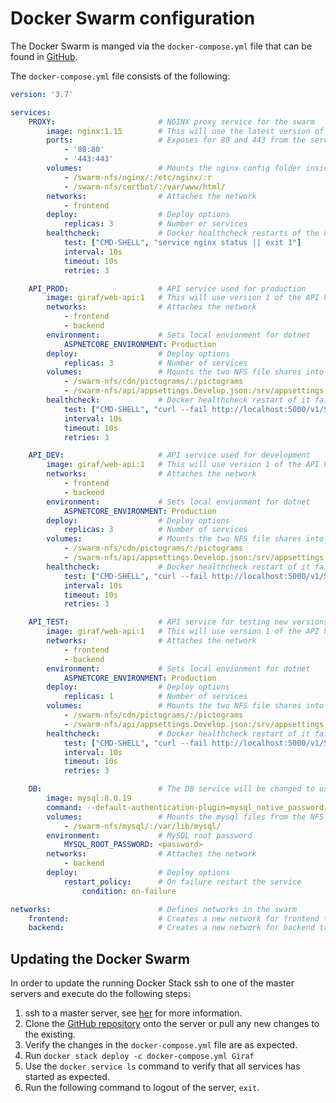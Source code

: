 # Docker Swarm configuration

The Docker Swarm is manged via the `docker-compose.yml` file that can be found in
[GitHub](https://github.com/aau-giraf/giraf-production-swarm).

The `docker-compose.yml` file consists of the following:
```yaml
version: '3.7'

services:
    PROXY:                       # NGINX proxy service for the swarm
        image: nginx:1.15        # This will use the latest version of 1.15.x
        ports:                   # Exposes for 80 and 443 from the service to the swarm network(public)
            - '80:80'
            - '443:443'
        volumes:                 # Mounts the nginx config folder inside the container as read only
            - /swarm-nfs/nginx/:/etc/nginx/:r
            - /swarm-nfs/certbot/:/var/www/html/
        networks:                # Attaches the network
            - frontend
        deploy:                  # Deploy options
            replicas: 3          # Number er services
        healthcheck:             # Docker healthcheck restarts of the nginx service is not running three times in a row, service might be out for a maximum of 30 secunds
            test: ["CMD-SHELL", "service nginx status || exit 1"]
            interval: 10s
            timeout: 10s
            retries: 3

    API_PROD:                    # API service used for production
        image: giraf/web-api:1   # This will use version 1 of the API hosted on hub.docker.com
        networks:                # Attaches the network
            - frontend
            - backend
        environment:             # Sets local envionment for dotnet
            ASPNETCORE_ENVIRONMENT: Production
        deploy:                  # Deploy options
            replicas: 3          # Number of services
        volumes:                 # Mounts the two NFS file shares into the container
            - /swarm-nfs/cdn/pictograms/:/pictograms
            - /swarm-nfs/api/appsettings.Develop.json:/srv/appsettings.json
        healthcheck:             # Docker healthcheck restart of it fails three times in a row, service may be out for a maximum of 30 seconds
            test: ["CMD-SHELL", "curl --fail http://localhost:5000/v1/Status || exit 1"]
            interval: 10s
            timeout: 10s
            retries: 3

    API_DEV:                     # API service used for development
        image: giraf/web-api:1   # This will use version 1 of the API hosted on hub.docker.com
        networks:                # Attaches the network
            - frontend
            - backend
        environment:             # Sets local envionment for dotnet
            ASPNETCORE_ENVIRONMENT: Production
        deploy:                  # Deploy options
            replicas: 3          # Number of services
        volumes:                 # Mounts the two NFS file shares into the container
            - /swarm-nfs/cdn/pictograms/:/pictograms
            - /swarm-nfs/api/appsettings.Develop.json:/srv/appsettings.json
        healthcheck:             # Docker healthcheck restart of it fails three times in a row, service may be out for a maximum of 30 seconds
            test: ["CMD-SHELL", "curl --fail http://localhost:5000/v1/Status || exit 1"]
            interval: 10s
            timeout: 10s
            retries: 3

    API_TEST:                    # API service for testing new versions of the API before deploying to the other services.
        image: giraf/web-api:1   # This will use version 1 of the API hosted on hub.docker.com
        networks:                # Attaches the network
            - frontend
            - backend
        environment:             # Sets local envionment for dotnet
            ASPNETCORE_ENVIRONMENT: Production
        deploy:                  # Deploy options
            replicas: 1          # Number of services
        volumes:                 # Mounts the two NFS file shares into the container
            - /swarm-nfs/cdn/pictograms/:/pictograms
            - /swarm-nfs/api/appsettings.Develop.json:/srv/appsettings.json
        healthcheck:             # Docker healthcheck restart of it fails three times in a row, service may be out for a maximum of 30 seconds
            test: ["CMD-SHELL", "curl --fail http://localhost:5000/v1/Status || exit 1"]
            interval: 10s
            timeout: 10s
            retries: 3

    DB:                          # The DB service will be changed to use the production database later once it has been migrated. The httpd image is only for testing.
        image: mysql:8.0.19
        command: --default-authentication-plugin=mysql_native_password
        volumes:                 # Mounts the mysql files from the NFS to the container
            - /swarm-nfs/mysql/:/var/lib/mysql/
        environment:             # MySQL root password
            MYSQL_ROOT_PASSWORD: <password>
        networks:                # Attaches the network
            - backend
        deploy:                  # Deploy options
            restart_policy:      # On failure restart the service
                condition: on-failure

networks:                        # Defines networks in the swarm
    frontend:                    # Creates a new network for frontend traffic
    backend:                     # Creates a new network for backend traffic
```

## Updating the Docker Swarm

In order to update the running Docker Stack ssh to one of the master servers and
execute do the following steps:

1. ssh to a master server, see [her](../ServerOwnership.md) for more information.
2. Clone the [GitHub repository](https://github.com/aau-giraf/giraf-production-swarm)
   onto the server or pull any new changes to the existing.
3. Verify the changes in the `docker-compose.yml` file are as expected.
4. Run `docker stack deploy -c docker-compose.yml Giraf`
5. Use the `docker service ls` command to verify that all services has started as
   expected.
6. Run the following command to logout of the server, `exit`.
